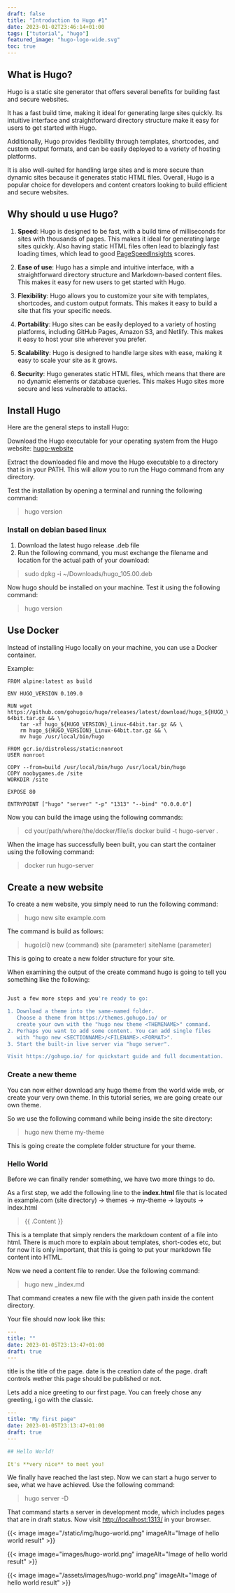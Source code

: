 ```yaml
---
draft: false
title: "Introduction to Hugo #1"
date: 2023-01-02T23:46:14+01:00
tags: ["tutorial", "hugo"]
featured_image: "hugo-logo-wide.svg"
toc: true
---
```


## What is Hugo?

Hugo is a static site generator that offers several benefits for building fast and secure websites.

It has a fast build time, making it ideal for generating large sites quickly. Its intuitive interface and straightforward directory structure make it easy for users to get started with Hugo. 

Additionally, Hugo provides flexibility through templates, shortcodes, and custom output formats, and can be easily deployed to a variety of hosting platforms.

It is also well-suited for handling large sites and is more secure than dynamic sites because it generates static HTML files. Overall, Hugo is a popular choice for developers and content creators looking to build efficient and secure websites.

## Why should u use Hugo?

1. **Speed**: Hugo is designed to be fast, with a build time of milliseconds for sites with thousands of pages. This makes it ideal for generating large sites quickly. Also having static HTML files often lead to blazingly fast loading times, which lead to good [PageSpeedInsights](https://pagespeed.web.dev/) scores.

2. **Ease of use**: Hugo has a simple and intuitive interface, with a straightforward directory structure and Markdown-based content files. This makes it easy for new users to get started with Hugo.

3. **Flexibility**: Hugo allows you to customize your site with templates, shortcodes, and custom output formats. This makes it easy to build a site that fits your specific needs.

4. **Portability**: Hugo sites can be easily deployed to a variety of hosting platforms, including GitHub Pages, Amazon S3, and Netlify. This makes it easy to host your site wherever you prefer.

5. **Scalability**: Hugo is designed to handle large sites with ease, making it easy to scale your site as it grows.

6. **Security**: Hugo generates static HTML files, which means that there are no dynamic elements or database queries. This makes Hugo sites more secure and less vulnerable to attacks.

## Install Hugo

Here are the general steps to install Hugo:

Download the Hugo executable for your operating system from the Hugo website: [hugo-website](https://gohugo.io/getting-started/installing/)

Extract the downloaded file and move the Hugo executable to a directory that is in your PATH. This will allow you to run the Hugo command from any directory.

Test the installation by opening a terminal and running the following command:

> hugo version

### Install on debian based linux

1. Download the latest hugo release .deb file
2. Run the following command, you must exchange the filename and location for the actual path of your download:

> sudo dpkg -i ~/Downloads/hugo_105.00.deb

Now hugo should be installed on your machine. Test it using the following command:

> hugo version

## Use Docker

Instead of installing Hugo locally on your machine, you can use a Docker container.

Example:

```docker
FROM alpine:latest as build

ENV HUGO_VERSION 0.109.0

RUN wget https://github.com/gohugoio/hugo/releases/latest/download/hugo_${HUGO_VERSION}_Linux-64bit.tar.gz && \
    tar -xf hugo_${HUGO_VERSION}_Linux-64bit.tar.gz && \
    rm hugo_${HUGO_VERSION}_Linux-64bit.tar.gz && \
    mv hugo /usr/local/bin/hugo

FROM gcr.io/distroless/static:nonroot
USER nonroot

COPY --from=build /usr/local/bin/hugo /usr/local/bin/hugo
COPY noobygames.de /site
WORKDIR /site

EXPOSE 80

ENTRYPOINT ["hugo" "server" "-p" "1313" "--bind" "0.0.0.0"]
```

Now you can build the image using the following commands:

> cd your/path/where/the/docker/file/is
> docker build -t hugo-server .

When the image has successfully been built, you can start the container using the following command:

> docker run hugo-server

## Create a new website

To create a new website, you simply need to run the following command:

> hugo new site example.com

The command is build as follows:

> hugo(cli) new (command) site (parameter) siteName (parameter)

This is going to create a new folder structure for your site.

When examining the output of the create command hugo is going to tell you something like the following:

```bash

Just a few more steps and you're ready to go:

1. Download a theme into the same-named folder.
   Choose a theme from https://themes.gohugo.io/ or
   create your own with the "hugo new theme <THEMENAME>" command.
2. Perhaps you want to add some content. You can add single files
   with "hugo new <SECTIONNAME>/<FILENAME>.<FORMAT>".
3. Start the built-in live server via "hugo server".

Visit https://gohugo.io/ for quickstart guide and full documentation.
```

### Create a new theme

You can now either download any hugo theme from the world wide web, or create your very own theme. In this tutorial series, we are going create our own theme.

So we use the following command while being inside the site directory:

> hugo new theme my-theme

This is going create the complete folder structure for your theme.

### Hello World

Before we can finally render something, we have two more things to do.

As a first step, we add the following line to the **index.html** file that is located in example.com (site directory) -> themes -> my-theme -> layouts -> index.html

> {{ .Content }}

This is a template that simply renders the markdown content of a file into html. There is much more to explain about templates, short-codes etc, but for now it is only important, that this is going to put your markdown file content into HTML.

Now we need a content file to render. Use the following command:

> hugo new _index.md

That command creates a new file with the given path inside the content directory.

Your file should now look like this:

```yaml
---
title: ""
date: 2023-01-05T23:13:47+01:00
draft: true
---
```

title is the title of the page.
date is the creation date of the page.
draft controls wether this page should be published or not.

Lets add a nice greeting to our first page. You can freely chose any greeting, i go with the classic.

```yaml
---
title: "My first page"
date: 2023-01-05T23:13:47+01:00
draft: true
---

## Hello World!

It's **very nice** to meet you!
```

We finally have reached the last step. Now we can start a hugo server to see, what we have achieved. Use the following command:

> hugo server -D

That command starts a server in development mode, which includes pages that are in draft status. Now visit [http://localhost:1313/](http://localhost:1313/) in your browser.

{{< image image="/static/img/hugo-world.png" imageAlt="Image of hello world result" >}}

{{< image image="images/hugo-world.png" imageAlt="Image of hello world result" >}}

{{< image image="/assets/images/hugo-world.png" imageAlt="Image of hello world result" >}}
